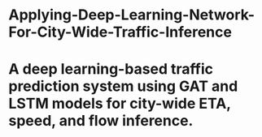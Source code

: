 # Applying-Deep-Learning-Network-For-City-Wide-Traffic-Inference
A deep learning-based traffic prediction system using GAT and LSTM models for city-wide ETA, speed, and flow inference.
=======
